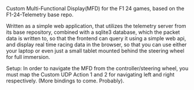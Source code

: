 Custom Multi-Functional Display(MFD) for the F1 24 games, based on the F1-24-Telemetry base repo.

Written as a simple web application, that utilizes the telemetry server from its base repository,
combined with a sqlite3 database, which the packet data is written to, so that the frontend can query it using a simple web api,
and display real time racing data in the browser, so that you can use either your laptop or even just a small tablet mounted behind the steering wheel for full immersion.

Setup:
In order to navigate the MFD from the controller/steering wheel, you must map the Custom UDP Action 1 and 2 for navigating left and right respectively. (More bindings to come. Probably).
